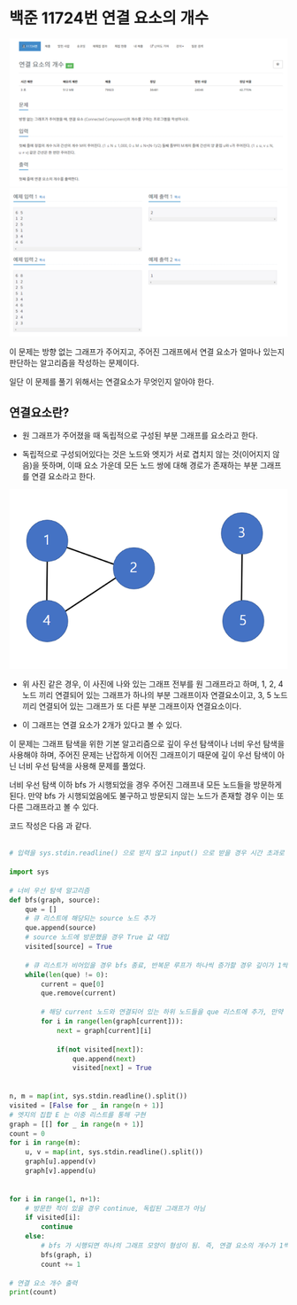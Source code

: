 # 백준 11724번 연결 요소의 개수

![이미지](./11724_1.PNG)
![이미지](./11724_2.PNG)

이 문제는 방향 없는 그래프가 주어지고, 주어진 그래프에서 연결 요소가 얼마나 있는지 판단하는 알고리즘을 작성하는 문제이다.

일단 이 문제를 풀기 위해서는 연결요소가 무엇인지 알아야 한다.

## 연결요소란?

- 원 그래프가 주어졌을 때 독립적으로 구성된 부분 그래프를 요소라고 한다.

- 독립적으로 구성되어있다는 것은 노드와 엣지가 서로 겹치지 않는 것(이어지지 않음)을 뜻하며, 이때 요소 가운데 모든 노드 쌍에 대해 경로가 존재하는 부분 그래프를 연결 요소라고 한다.

![이미지](./11724_3.PNG)

- 위 사진 같은 경우, 이 사진에 나와 있는 그래프 전부를 원 그래프라고 하며, 1, 2, 4 노드 끼리 연결되어 있는 그래프가 하나의 부분 그래프이자 연결요소이고, 3, 5 노드 끼리 연결되어 있는 그래프가 또 다른 부분 그래프이자 연결요소이다.

- 이 그래프는 연결 요소가 2개가 있다고 볼 수 있다.

이 문제는 그래프 탐색을 위한 기본 알고리즘으로 깊이 우선 탐색이나 너비 우선 탐색을 사용해야 하며, 주어진 문제는 난잡하게 이어진 그래프이기 때문에 깊이 우선 탐색이 아닌 너비 우선 탐색을 사용해 문제를 풀었다.

너비 우선 탐색 이하 bfs 가 시행되었을 경우 주어진 그래프내 모든 노드들을 방문하게 된다. 만약 bfs 가 시행되었음에도 불구하고 방문되지 않는 노드가 존재할 경우 이는 또 다른 그래프라고 볼 수 있다.

코드 작성은 다음 과 같다.
```python

# 입력을 sys.stdin.readline() 으로 받지 않고 input() 으로 받을 경우 시간 초과로 인해 문제가 정답처리 되지 않음. input() 으로 할 경우에는 Pypy3 로 해야 정답처리가 됨.

import sys

# 너비 우선 탐색 알고리즘
def bfs(graph, source):
    que = []
    # 큐 리스트에 해당되는 source 노드 추가
    que.append(source)
    # source 노드에 방문했을 경우 True 값 대입
    visited[source] = True

    # 큐 리스트가 비어있을 경우 bfs 종료, 반복문 루프가 하나씩 증가할 경우 깊이가 1씩 증가
    while(len(que) != 0):
        current = que[0]
        que.remove(current)

        # 해당 current 노드와 연결되어 있는 하위 노드들을 que 리스트에 추가, 만약 방문한 적이 있으면 하위 노드가 아님.
        for i in range(len(graph[current])):
            next = graph[current][i]

            if(not visited[next]):
                que.append(next)
                visited[next] = True


n, m = map(int, sys.stdin.readline().split())
visited = [False for _ in range(n + 1)]
# 엣지의 집합 E 는 이중 리스트를 통해 구현
graph = [[] for _ in range(n + 1)]
count = 0
for i in range(m):
    u, v = map(int, sys.stdin.readline().split())
    graph[u].append(v)
    graph[v].append(u)


for i in range(1, n+1):
    # 방문한 적이 있을 경우 continue, 독립된 그래프가 아님
    if visited[i]:
        continue
    else:
        # bfs 가 시행되면 하나의 그래프 모양이 형성이 됨. 즉, 연결 요소의 개수가 1씩 증가함.
        bfs(graph, i)
        count += 1

# 연결 요소 개수 출력
print(count)
```